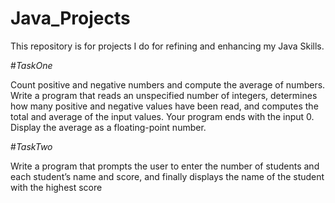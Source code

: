 # Java_Projects
This repository is for projects I do for refining and enhancing my Java Skills.

#*TaskOne*

Count positive and negative numbers and compute
the average of numbers. Write a program that reads an
unspecified number of integers, determines how many
positive and negative values have been read, and
computes the total and average of the input values.
Your program ends with the input 0. Display the
average as a floating-point number.

#*TaskTwo*

Write a program that prompts the user to enter the
number of students and each student’s name and
score, and finally displays the name of the student with
the highest score

